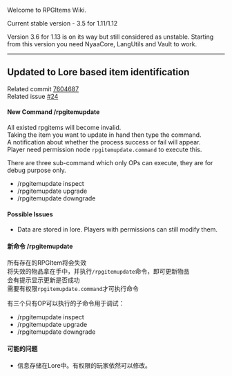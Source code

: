 Welcome to RPGItems Wiki.

Current stable version - 3.5 for 1.11/1.12

Version 3.6 for 1.13 is on its way but still considered as unstable. Starting from this version you need NyaaCore, LangUtils and Vault to work.

***

## Updated to Lore based item identification

Related commit [7604687](https://github.com/NyaaCat/RPGitems-reloaded/commit/7604687e69f43527ba1c043552818aa14ecd61b8)  
Related issue [#24](https://github.com/NyaaCat/RPGitems-reloaded/issues/24)

#### New Command /rpgitemupdate
All existed rpgitems will become invalid.  
Taking the item you want to update in hand then type the command.  
A notification about whether the process success or fail will appear.  
Player need permission node `rpgitemupdate.command` to execute this.

There are three sub-command which only OPs can execute, they are for debug purpose only.

- /rpgitemupdate inspect
- /rpgitemupdate upgrade
- /rpgitemupdate downgrade

#### Possible Issues

- Data are stored in lore. Players with permissions can still modify them.

#### 新命令 /rpgitemupdate
所有存在的RPGItem将会失效  
将失效的物品拿在手中，并执行`/rpgitemupdate`命令，即可更新物品  
会有提示显示更新是否成功  
需要有权限`rpgitemupdate.command`才可执行命令

有三个只有OP可以执行的子命令用于调试：

- /rpgitemupdate inspect
- /rpgitemupdate upgrade
- /rpgitemupdate downgrade

#### 可能的问题

- 信息存储在Lore中。有权限的玩家依然可以修改。

